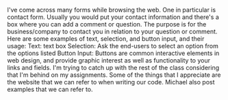 I've come across many forms while browsing the web. One in particular is contact form. Usually you would put your contact information and there's a box where you can add a comment or question. The purpose is for the business/company to contact you in relation to your question or comment.
Here are some examples of text, selection, and button input, and their usage:
Text: text box
Selection: Ask the end-users to select an option from the options listed
Button Input: Buttons are common interactive elements in web design, and provide graphic interest as well as functionality to your links and fields. 
I'm trying to catch up with the rest of the class considering that I'm behind on my assignments. Some of the things that I appreciate are the website that we can refer to when writing our code. Michael also post examples that we can refer to.
